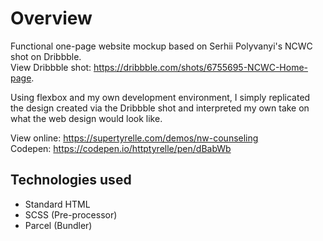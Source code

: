 # Overview
Functional one-page website mockup based on Serhii Polyvanyi's NCWC shot on Dribbble.  
View Dribbble shot: https://dribbble.com/shots/6755695-NCWC-Home-page.  

Using flexbox and my own development environment, I simply replicated the design created via the Dribbble shot and interpreted my own take on what the web design would look like.

View online: https://supertyrelle.com/demos/nw-counseling  
Codepen: https://codepen.io/httptyrelle/pen/dBabWb  

## Technologies used
<ul>
 <li>Standard HTML</li>
<li>SCSS (Pre-processor)</li>
<li>Parcel (Bundler)</li>
</ul>
